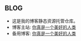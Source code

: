 ## BLOG

- 这是我的博客静态资源托管仓库。
- 博客主站: [你真是一个美好的人类](https://blog.juanertu.com)
- 备用博客: [你真是一个美好的人类](https://constown.github.io)
